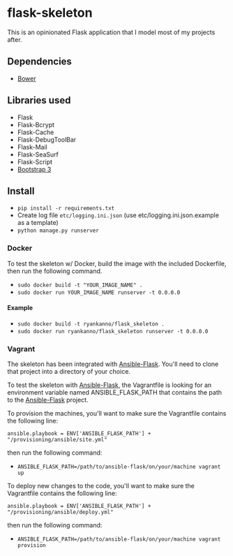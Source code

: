 # flask-skeleton

This is an opinionated Flask application that I model most of my projects
after.

## Dependencies

* [Bower](http://bower.io)

## Libraries used

* Flask
* Flask-Bcrypt
* Flask-Cache
* Flask-DebugToolBar
* Flask-Mail
* Flask-SeaSurf
* Flask-Script
* [Bootstrap 3](http://getbootstrap.com)

## Install

* `pip install -r requirements.txt`
* Create log file `etc/logging.ini.json` (use etc/logging.ini.json.example as a template)
* `python manage.py runserver`

### Docker

To test the skeleton w/ Docker, build the image with the included Dockerfile,
then run the following command.

* `sudo docker build -t "YOUR_IMAGE_NAME" .`
* `sudo docker run YOUR_IMAGE_NAME runserver -t 0.0.0.0`

#### Example

* `sudo docker build -t ryankanno/flask_skeleton .`
* `sudo docker run ryankanno/flask_skeleton runserver -t 0.0.0.0`

### Vagrant

The skeleton has been integrated with
[Ansible-Flask](http://github.com/ryankanno/ansible-flask).  You'll need to
clone that project into a directory of your choice.

To test the skeleton with [Ansible-Flask](http://github.com/ryankanno/ansible-flask),
the Vagrantfile is looking for an environment variable named ANSIBLE_FLASK_PATH
that contains the path to the [Ansible-Flask](http://github.com/ryankanno/ansible-flask) project.

To provision the machines, you'll want to make sure the Vagrantfile contains
the following line:

`ansible.playbook = ENV['ANSIBLE_FLASK_PATH'] + "/provisioning/ansible/site.yml"`

then run the following command:

* `ANSIBLE_FLASK_PATH=/path/to/ansible-flask/on/your/machine vagrant up`

To deploy new changes to the code, you'll want to make sure the Vagrantfile contains
the following line:

`ansible.playbook = ENV['ANSIBLE_FLASK_PATH'] + "/provisioning/ansible/deploy.yml"`

then run the following command:

* `ANSIBLE_FLASK_PATH=/path/to/ansible-flask/on/your/machine vagrant provision`
